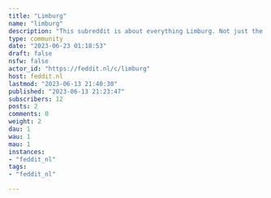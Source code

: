 ```yaml
---
title: "Limburg" 
name: "limburg"
description: "This subreddit is about everything Limburg. Not just the Netherlands or Belgium part but even the people from the Duchy of Limburg are welcome."
type: community
date: "2023-06-23 01:18:53"
draft: false
nsfw: false
actor_id: "https://feddit.nl/c/limburg"
host: feddit.nl
lastmod: "2023-06-13 21:40:30"
published: "2023-06-13 21:23:47"
subscribers: 12
posts: 2
comments: 0
weight: 2
dau: 1
wau: 1
mau: 1
instances:
- "feddit_nl"
tags: 
- "feddit_nl"

---
```

